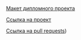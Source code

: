 [Макет дипломного проекта](https://drive.google.com/drive/folders/1o7nQRG3AH1Ra5nlqIA252gTW-QFuFa1N?usp=drive_link)

[Ссылка на проект](https://project.movies.nomoreparties.co/)

[Ссылка на pull requests](https://github.com/gilyazov-ranel/movies-explorer-frontend/pull/2))
